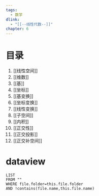 ```yaml
---
tags:
  - 数学
dlink:
  - "[[--线性代数--]]"
chapter: 6
---
```

# 目录
1. [[线性空间]]
2. [[维数]]
3. [[基]]
4. [[坐标]]
5. [[基变换]]
6. [[坐标变换]]
7. [[线性变换]]
8. [[子空间]]
9. [[内积]]
10. [[正交性]]
11. [[正交投影]]
12. [[正交补空间]]
# dataview
```dataview
LIST
FROM ""
WHERE file.folder=this.file.folder
AND !contains(file.name,this.file.name)
```